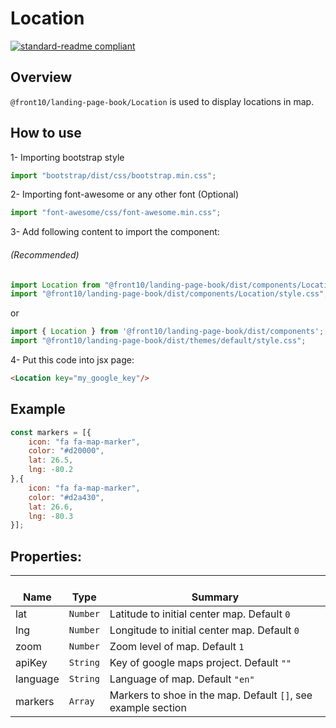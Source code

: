 # Location

[![standard-readme compliant](https://img.shields.io/badge/standard--readme-OK-green.svg?style=flat-square)](https://github.com/RichardLitt/standard-readme)

## Overview
`@front10/landing-page-book/Location` is used to display locations in map.

## How to use
1- Importing bootstrap style

```js
import "bootstrap/dist/css/bootstrap.min.css";
```

2- Importing font-awesome or any other font (Optional)

```js
import "font-awesome/css/font-awesome.min.css";
```

3- Add following content to import the component:

###### (Recommended)
```js
import Location from "@front10/landing-page-book/dist/components/Location";
import "@front10/landing-page-book/dist/components/Location/style.css";
```
or

```js
import { Location } from '@front10/landing-page-book/dist/components';
import "@front10/landing-page-book/dist/themes/default/style.css";
```

4- Put this code into jsx page:
```html
<Location key="my_google_key"/>
```

## Example
```js
const markers = [{
	icon: "fa fa-map-marker",
	color: "#d20000",
	lat: 26.5,
	lng: -80.2
},{
	icon: "fa fa-map-marker",
	color: "#d2a430",
	lat: 26.6,
	lng: -80.3
}];
```

## Properties:

| </br>Name   | </br>Type | </br>Summary                                                                                 | 
| ------------| - | ------------------------------------------------------------------------------------------------------ |
| lat      | `Number` | Latitude to initial center map. Default `0` |
| lng      | `Number` | Longitude to initial center map. Default `0` |
| zoom      | `Number` | Zoom level of map. Default `1` |
| apiKey      | `String` | Key of google maps project. Default `""` |
| language      | `String` | Language of map. Default `"en"` |
| markers      | `Array` | Markers to shoe in the map. Default `[]`, see example section |
